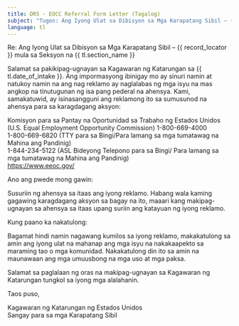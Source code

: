 ```yaml
---
title: DRS - EOCC Referral Form Letter (Tagalog)
subject: "Tugon: Ang Iyong Ulat sa Dibisyon sa Mga Karapatang Sibil – {{ record_locator }} mula sa Seksyon na {{ tl.section_name }}"
language: tl
---
```

Re:		Ang Iyong Ulat sa Dibisyon sa Mga Karapatang Sibil – {{ record_locator }} mula sa Seksyon na {{ tl.section_name }}

Salamat sa pakikipag-ugnayan sa Kagawaran ng Katarungan sa {{ tl.date_of_intake }}. Ang impormasyong ibinigay mo ay sinuri namin at natukoy namin na ang nag reklamo ay naglalabas ng mga isyu na mas angkop na tinutugunan ng isa pang pederal na ahensya. Kami, samakatuwid, ay isinasangguni ang  reklamong ito sa sumusunod na ahensya para sa karagdagang aksyon:

Komisyon para sa Pantay na Oportunidad sa Trabaho ng Estados Unidos (U.S. Equal Employment Opportunity Commission)
1-800-669-4000  
1-800-669-6820 (TTY para sa Bingi/Para lamang sa mga tumatawag na Mahina ang Pandinig)  
1-844-234-5122 (ASL Bideyong Telepono para sa Bingi/ Para lamang sa mga tumatawag na Mahina ang Pandinig)  
https://www.eeoc.gov/

Ano ang pwede mong gawin:

Susuriin ng ahensya sa itaas ang iyong reklamo. Habang wala kaming gagawing karagdagang aksyon sa bagay na ito, maaari kang makipag- ugnayan sa ahensya sa itaas upang suriin ang katayuan ng iyong reklamo.

Kung paano ka nakatulong:

Bagamat hindi namin nagawang kumilos sa iyong reklamo, makakatulong sa amin ang iyong ulat na mahanap ang mga isyu na nakakaapekto sa maraming tao o mga komunidad. Nakakatulong din ito sa amin na maunawaan ang mga umuusbong na mga uso at mga paksa.

Salamat sa paglalaan ng oras na makipag-ugnayan sa Kagawaran ng Katarungan tungkol sa iyong mga alalahanin.

Taos puso,


Kagawaran ng Katarungan ng Estados Unidos  
Sangay para sa mga Karapatang Sibil

